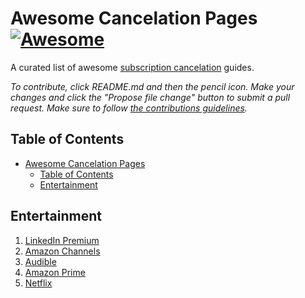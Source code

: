 # Awesome Cancelation Pages [![Awesome](https://cdn.jsdelivr.net/gh/sindresorhus/awesome@d7305f38d29fed78fa85652e3a63e154dd8e8829/media/badge.svg)](https://github.com/sindresorhus/awesome)

A curated list of awesome [subscription cancelation]([https://en.wikipedia.org/wiki/Telecommuting](https://www.consumerreports.org/consumer-awareness/how-to-find-and-cancel-unwanted-online-subscriptions-a3454561625/)) guides.

*To contribute, click README.md and then the pencil icon. Make your changes and click the "Propose file change" button to submit a pull request. Make sure to follow [the contributions guidelines](CONTRIBUTING.md).*

## Table of Contents

<!-- MarkdownTOC depth=4 -->

- [Awesome Cancelation Pages  ](#awesome-cancelation-pages--)
  - [Table of Contents](#table-of-contents)
  - [Entertainment](#Entertainment)


<!-- /MarkdownTOC -->

## Entertainment
  1. [LinkedIn Premium](https://www.linkedin.com/manage/purchases-payments/purchases/)
  1. [Amazon Channels](https://www.amazon.com/gp/video/settings/channels)
  1. [Audible](https://www.audible.com/account/membership/cancel/show-offers)
  1. [Amazon Prime](https://www.amazon.com/mm/pipeline/cancellation)
  1. [Netflix](https://www.netflix.com/cancelplan)
